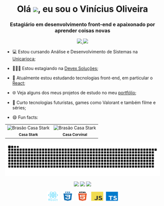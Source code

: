 <h1 align="center">
  Olá
  <img
    src="https://raw.githubusercontent.com/kaueMarques/kaueMarques/master/hi.gif"
    height="30px"
  />, eu sou o Vinícius Oliveira
</h1>
<h3 align="center">
  Estagiário em desenvolvimento front-end e apaixonado por aprender coisas novas
</h3>

<p align="center">
  <a href="https://github.com/viniciusoliveiras">
    <img
      height="180em"
      src="https://github-readme-stats.vercel.app/api?username=viniciusoliveiras&show_icons=true&theme=gotham&include_all_commits=true&count_private=true"
    />
    <img
      height="180em"
      src="https://github-readme-stats.vercel.app/api/top-langs/?username=viniciusoliveiras&layout=compact&langs_count=16&theme=gotham"
    />
  </a>
</p>


- 💻 Estou cursando Análise e Desenvolvimento de Sistemas na [Unicarioca](https://unicarioca.edu.br/cursos/graduacao/analise-e-desenvolvimento-de-sistemas);

- 👨🏾‍💻 Estou estagiando na [Devex Soluções](https://github.com/dvx-solutions);

- 📓 Atualmente estou estudando tecnologias front-end, em particular o [React](https://pt-br.reactjs.org/);

- 🌐 Veja alguns dos meus projetos de estudo no meu [portfólio](http://viniciusoliveiras.vercel.app/);

- 💬 Curto tecnologias futuristas, games como Valorant e também filme e séries;

- 😄 Fun facts:
<table>
  <tr>
    <td align="center">
      <img
        src="https://static.wikia.nocookie.net/gameofthrones/images/8/8a/House-Stark-Main-Shield.PNG/revision/latest?cb=20170101103142"
        width="100px;"
        alt="Brasão Casa Stark"
      /><br /><sub><b>Casa Stark</b></sub>
    </td>
    <td align="center">
      <img
        src="https://static.wikia.nocookie.net/harrypotter/images/7/71/Ravenclaw_ClearBG.png/revision/latest/scale-to-width-down/350?cb=20161020182442"
        width="100px;"
        alt="Brasão Casa Stark"
      /><br /><sub><b>Casa Corvinal</b></sub>
    </td>
  </tr>
</table>

![Snake animation](https://github.com/viniciusoliveiras/viniciusoliveiras/blob/output/github-contribution-grid-snake.svg)

<p align="center">
  <a href="https://www.linkedin.com/in/viniciusoliveiras-01532" target="_blank"
    ><img
      src="https://img.shields.io/badge/-LinkedIn-%230077B5?style=for-the-badge&logo=linkedin&logoColor=white"
      target="_blank"
  /></a>
  <a href="mailto: vinitag190@gmail.com"
    ><img
      src="https://img.shields.io/badge/-Gmail-%23333?style=for-the-badge&logo=gmail&logoColor=white"
      target="_blank"
  /></a>
  <a href="https://instagram.com/svini.oliveira" target="_blank"
    ><img
      src="https://img.shields.io/badge/-Instagram-%23E4405F?style=for-the-badge&logo=instagram&logoColor=white"
      target="_blank"
  /></a>
</p>

<p align="center">
  <img
    src="https://raw.githubusercontent.com/devicons/devicon/master/icons/react/react-original-wordmark.svg"
    alt="react"
    height="30"
    width="40"
  />&nbsp;
  <img
    src="https://raw.githubusercontent.com/devicons/devicon/master/icons/css3/css3-plain-wordmark.svg"
    alt="css3"
    height="30"
    width="40"
  />&nbsp;
  <img
    src="https://raw.githubusercontent.com/devicons/devicon/master/icons/html5/html5-original-wordmark.svg"
    alt="html5"
    height="30"
    width="40"
  />&nbsp;
  <img
    src="https://raw.githubusercontent.com/devicons/devicon/master/icons/javascript/javascript-original.svg"
    alt="javascript"
    height="30"
    width="40"
  />&nbsp;
  <img
    src="https://raw.githubusercontent.com/devicons/devicon/master/icons/typescript/typescript-original.svg"
    alt="typescript"
    height="30"
    width="40"
  />
</p>

